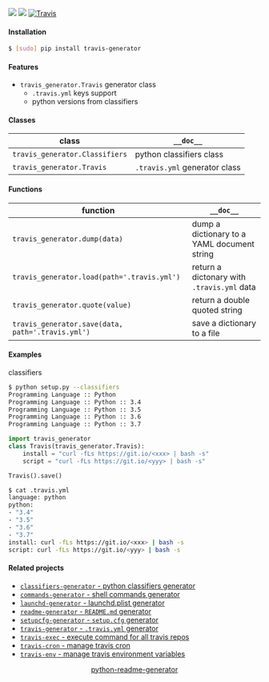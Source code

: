 <!--
https://pypi.org/project/readme-generator/
https://pypi.org/project/python-readme-generator/
-->

[![](https://img.shields.io/pypi/pyversions/travis-generator.svg?longCache=True)](https://pypi.org/project/travis-generator/)
[![](https://img.shields.io/pypi/v/travis-generator.svg?maxAge=3600)](https://pypi.org/project/travis-generator/)
[![Travis](https://api.travis-ci.org/looking-for-a-job/travis-generator.py.svg?branch=master)](https://travis-ci.org/looking-for-a-job/travis-generator.py/)

#### Installation
```bash
$ [sudo] pip install travis-generator
```

#### Features
+   `travis_generator.Travis` generator class
    +   `.travis.yml` keys support
    +   python versions from classifiers

#### Classes
class|`__doc__`
-|-
`travis_generator.Classifiers` |python classifiers class
`travis_generator.Travis` |`.travis.yml` generator class

#### Functions
function|`__doc__`
-|-
`travis_generator.dump(data)` |dump a dictionary to a YAML document string
`travis_generator.load(path='.travis.yml')` |return a dictonary with `.travis.yml` data
`travis_generator.quote(value)` |return a double quoted string
`travis_generator.save(data, path='.travis.yml')` |save a dictionary to a file

#### Examples
classifiers
```bash
$ python setup.py --classifiers
Programming Language :: Python
Programming Language :: Python :: 3.4
Programming Language :: Python :: 3.5
Programming Language :: Python :: 3.6
Programming Language :: Python :: 3.7
```

```python
import travis_generator
class Travis(travis_generator.Travis):
    install = "curl -fLs https://git.io/<xxx> | bash -s"
    script = "curl -fLs https://git.io/<yyy> | bash -s"

Travis().save()
```

```bash
$ cat .travis.yml
language: python
python:
- "3.4"
- "3.5"
- "3.6"
- "3.7"
install: curl -fLs https://git.io/<xxx> | bash -s
script: curl -fLs https://git.io/<yyy> | bash -s
```

#### Related projects
+   [`classifiers-generator` - python classifiers generator](https://pypi.org/project/classifiers-generator/)
+   [`commands-generator` - shell commands generator](https://pypi.org/project/commands-generator/)
+   [`launchd-generator` - launchd.plist generator](https://pypi.org/project/launchd-generator/)
+   [`readme-generator` - `README.md` generator](https://pypi.org/project/readme-generator/)
+   [`setupcfg-generator` - `setup.cfg` generator](https://pypi.org/project/setupcfg-generator/)
+   [`travis-generator` - `.travis.yml` generator](https://pypi.org/project/travis-generator/)
+   [`travis-exec` - execute command for all travis repos](https://pypi.org/project/travis-exec/)
+   [`travis-cron` - manage travis cron](https://pypi.org/project/travis-cron/)
+   [`travis-env` - manage travis environment variables](https://pypi.org/project/travis-env/)

<p align="center">
    <a href="https://pypi.org/project/python-readme-generator/">python-readme-generator</a>
</p>